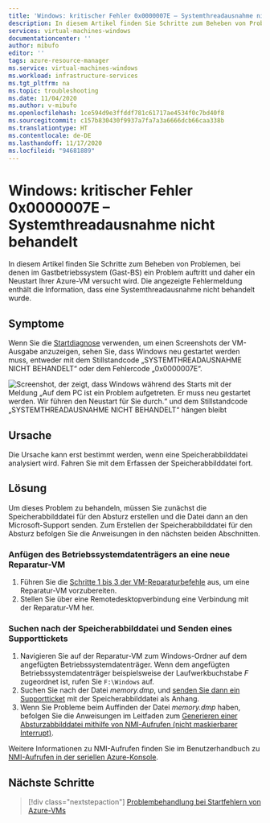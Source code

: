 ```yaml
---
title: 'Windows: kritischer Fehler 0x0000007E – Systemthreadausnahme nicht behandelt'
description: In diesem Artikel finden Sie Schritte zum Beheben von Problemen, bei denen im Gastbetriebssystem ein Problem auftritt und daher ein Neustart Ihrer Azure-VM angefordert wird. Die Meldung enthält die Information, dass eine „Systemthreadausnahme nicht behandelt“ wurde.
services: virtual-machines-windows
documentationcenter: ''
author: mibufo
editor: ''
tags: azure-resource-manager
ms.service: virtual-machines-windows
ms.workload: infrastructure-services
ms.tgt_pltfrm: na
ms.topic: troubleshooting
ms.date: 11/04/2020
ms.author: v-mibufo
ms.openlocfilehash: 1ce594d9e3ffddf781c61717ae4534f0c7bd40f8
ms.sourcegitcommit: c157b830430f9937a7fa7a3a6666dcb66caa338b
ms.translationtype: HT
ms.contentlocale: de-DE
ms.lasthandoff: 11/17/2020
ms.locfileid: "94681889"
---
```

# <a name="windows-stop-error---0x0000007e-system-thread-exception-not-handled"></a>Windows: kritischer Fehler 0x0000007E – Systemthreadausnahme nicht behandelt

In diesem Artikel finden Sie Schritte zum Beheben von Problemen, bei denen im Gastbetriebssystem (Gast-BS) ein Problem auftritt und daher ein Neustart Ihrer Azure-VM versucht wird. Die angezeigte Fehlermeldung enthält die Information, dass eine Systemthreadausnahme nicht behandelt wurde.

## <a name="symptoms"></a>Symptome

Wenn Sie die [Startdiagnose](./boot-diagnostics.md) verwenden, um einen Screenshots der VM-Ausgabe anzuzeigen, sehen Sie, dass Windows neu gestartet werden muss, entweder mit dem Stillstandcode „SYSTEMTHREADAUSNAHME NICHT BEHANDELT“ oder dem Fehlercode „0x0000007E“.

![Screenshot, der zeigt, dass Windows während des Starts mit der Meldung „Auf dem PC ist ein Problem aufgetreten. Er muss neu gestartet werden. Wir führen den Neustart für Sie durch.“ und dem Stillstandcode „SYSTEMTHREADAUSNAHME NICHT BEHANDELT“ hängen bleibt](media/windows-stop-error-system-thread-exception-not-handled/windows-stop-error-system-thread-exception-not-handled-1.png)

## <a name="cause"></a>Ursache

Die Ursache kann erst bestimmt werden, wenn eine Speicherabbilddatei analysiert wird. Fahren Sie mit dem Erfassen der Speicherabbilddatei fort.

## <a name="solution"></a>Lösung

Um dieses Problem zu behandeln, müssen Sie zunächst die Speicherabbilddatei für den Absturz erstellen und die Datei dann an den Microsoft-Support senden. Zum Erstellen der Speicherabbilddatei für den Absturz befolgen Sie die Anweisungen in den nächsten beiden Abschnitten.

### <a name="attach-the-os-disk-to-a-new-repair-vm"></a>Anfügen des Betriebssystemdatenträgers an eine neue Reparatur-VM

1. Führen Sie die [Schritte 1 bis 3 der VM-Reparaturbefehle](./repair-windows-vm-using-azure-virtual-machine-repair-commands.md) aus, um eine Reparatur-VM vorzubereiten.
1. Stellen Sie über eine Remotedesktopverbindung eine Verbindung mit der Reparatur-VM her.

### <a name="locate-the-dump-file-and-submit-a-support-ticket"></a>Suchen nach der Speicherabbilddatei und Senden eines Supporttickets

1. Navigieren Sie auf der Reparatur-VM zum Windows-Ordner auf dem angefügten Betriebssystemdatenträger. Wenn dem angefügten Betriebssystemdatenträger beispielsweise der Laufwerkbuchstabe *F* zugeordnet ist, rufen Sie `F:\Windows` auf.
1. Suchen Sie nach der Datei *memory.dmp*, und [senden Sie dann ein Supportticket](https://portal.azure.com/?#blade/Microsoft_Azure_Support/HelpAndSupportBlade) mit der Speicherabbilddatei als Anhang.
1. Wenn Sie Probleme beim Auffinden der Datei *memory.dmp* haben, befolgen Sie die Anweisungen im Leitfaden zum [Generieren einer Absturzabbilddatei mithilfe von NMI-Aufrufen (nicht maskierbarer Interrupt)](/windows/client-management/generate-kernel-or-complete-crash-dump).

Weitere Informationen zu NMI-Aufrufen finden Sie im Benutzerhandbuch zu [NMI-Aufrufen in der seriellen Azure-Konsole](./serial-console-windows.md#use-the-serial-console-for-nmi-calls).

## <a name="next-steps"></a>Nächste Schritte

> [!div class="nextstepaction"]
> [Problembehandlung bei Startfehlern von Azure-VMs](./boot-error-troubleshoot.md)
